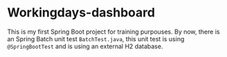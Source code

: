 # Workingdays-dashboard

This is my first Spring Boot project for training purpouses.
By now, there is an Spring Batch unit test `BatchTest.java`, this unit test is using `@SpringBootTest` and is 
using an external H2 database.
